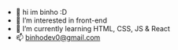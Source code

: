 - 👋 hi im binho :D 
- 👀 I’m interested in front-end 
- 🌱 I’m currently learning HTML, CSS, JS & React
- 📫 binhodev0@gmail.com

<!---
ohnib/ohnib is a ✨ special ✨ repository because its `README.md` (this file) appears on your GitHub profile.
You can click the Preview link to take a look at your changes.
--->
